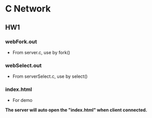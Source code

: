 # C Network

## HW1

### webFork.out

- From server.c, use by fork()

### webSelect.out

- From serverSelect.c, use by select()

### index.html

- For demo 

**The server will auto open the "index.html" when client connected.**


